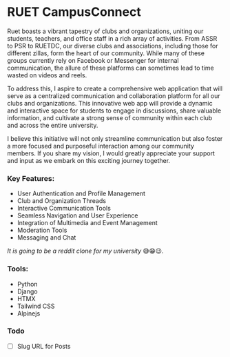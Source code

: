 # RUET CampusConnect
Ruet boasts a vibrant tapestry of clubs and organizations, uniting our students, teachers, and office staff in a rich array of activities. From ASSR to PSR to RUETDC, our diverse clubs and associations, including those for different zillas, form the heart of our community. While many of these groups currently rely on Facebook or Messenger for internal communication, the allure of these platforms can sometimes lead to time wasted on videos and reels.

To address this, I aspire to create a comprehensive web application that will serve as a centralized communication and collaboration platform for all our clubs and organizations. This innovative web app will provide a dynamic and interactive space for students to engage in discussions, share valuable information, and cultivate a strong sense of community within each club and across the entire university.

I believe this initiative will not only streamline communication but also foster a more focused and purposeful interaction among our community members. If you share my vision, I would greatly appreciate your support and input as we embark on this exciting journey together.

### Key Features:
- User Authentication and Profile Management
- Club and Organization Threads
- Interactive Communication Tools
- Seamless Navigation and User Experience
- Integration of Multimedia and Event Management
- Moderation Tools
- Messaging and Chat

*It is going to be a reddit clone for my university* :sweat_smile::grin::wink:.

### Tools:
- Python
- Django
- HTMX
- Tailwind CSS
- Alpinejs

### Todo
- [ ] Slug URL for Posts
